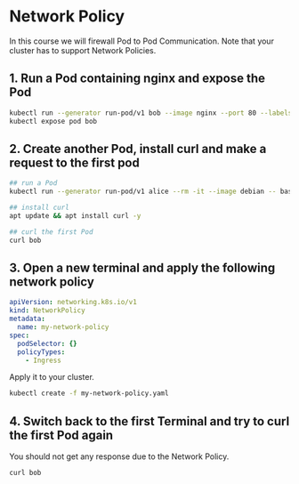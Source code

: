 # Network Policy

In this course we will firewall Pod to Pod Communication. Note that your cluster has to support Network Policies.

## 1. Run a Pod containing nginx and expose the Pod

```bash
kubectl run --generator run-pod/v1 bob --image nginx --port 80 --labels app=bob
kubectl expose pod bob
```

## 2. Create another Pod, install curl and make a request to the first pod

```bash
## run a Pod
kubectl run --generator run-pod/v1 alice --rm -it --image debian -- bash

## install curl
apt update && apt install curl -y

## curl the first Pod
curl bob
```

## 3. Open a new terminal and apply the following network policy

```yaml
apiVersion: networking.k8s.io/v1
kind: NetworkPolicy
metadata:
  name: my-network-policy
spec:
  podSelector: {}
  policyTypes:
    - Ingress
```

Apply it to your cluster.

```bash
kubectl create -f my-network-policy.yaml
```

## 4. Switch back to the first Terminal and try to curl the first Pod again

You should not get any response due to the Network Policy.

```bash
curl bob
```
